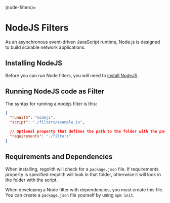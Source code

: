 (node-filters)=
# NodeJS Filters

As an asynchronous event-driven JavaScript runtime, Node.js is designed to build scalable network applications.

## Installing NodeJS

Before you can run Node filters, you will need to [install NodeJS](https://nodejs.org/en/download/).

## Running NodeJS code as Filter

The syntax for running a nodejs filter is this:

```json
{
  "runWith": "nodejs",
  "script": "./filters/example.js",

  // Optional property that defines the path to the folder with the package.json file
  "requirements": "./filters"
}
```

## Requirements and Dependencies

When installing, regolith will check for a `package.json` file. If requirements property is specified
reqolith will look in that folder, otherwise it will look in the folder with the script.

When developing a Node filter with dependencies, you must create this file. You can create a `package.json` file yourself by using `npm init`.

